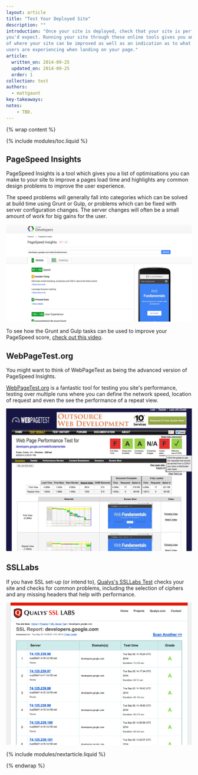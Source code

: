 ```yaml
---
layout: article
title: "Test Your Deployed Site"
description: ""
introduction: "Once your site is deployed, check that your site is performing and acting as
you'd expect. Running your site through these online tools gives you an overview
of where your site can be improved as well as an indication as to what your
users are experiencing when landing on your page."
article:
  written_on: 2014-09-25
  updated_on: 2014-09-25
  order: 1
collection: test
authors:
  - mattgaunt
key-takeaways:
notes:
    - TBD.
---
```

{% wrap content %}

{% include modules/toc.liquid %}

## PageSpeed Insights

PageSpeed Insights is a tool which gives you a list of optimisations you can
make to your site to improve a pages load time and highlights any common design
problems to improve the user experience.

The speed problems will generally fall into categories which can be solved at
build time using Grunt or Gulp, or problems which can be fixed with server
configuration changes. The server changes will often be a small amount of work
for big gains for the user.

<img src="imgs/pagespeed-insights.png" alt="PageSpeed Insights Example" />

To see how the Grunt and Gulp tasks can be used to improve your PageSpeed score,
[check out this video](https://www.youtube.com/watch?v=pNKnhBIVj4w).

## WebPageTest.org

You might want to think of WebPageTest as being the advanced version of
PageSpeed Insights.

[WebPageTest.org](http://webpagetest.org) is a fantastic tool for testing you
site's performance, testing over multiple runs where you can define the network
speed, location of request and even the see the performance of a repeat view.

<img src="imgs/webpagetest.png" alt="Web PageTest Example" />

## SSLLabs

If you have SSL set-up (or intend to), [Qualys's SSLLabs
Test](https://www.ssllabs.com/ssltest/) checks your site and checks for common
problems, including the selection of ciphers and any missing headers that help
with performance.

<img src="imgs/qualsys-ssllabs.png" alt="Qualys SSLLabs Example" />

{% include modules/nextarticle.liquid %}

{% endwrap %}
